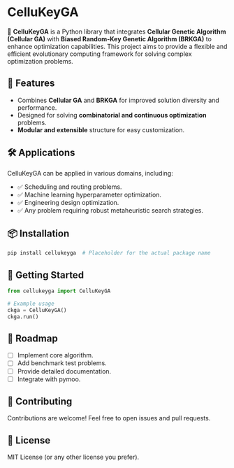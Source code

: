 # CelluKeyGA

🚀 **CelluKeyGA** is a Python library that integrates **Cellular Genetic Algorithm (Cellular GA)** with **Biased Random-Key Genetic Algorithm (BRKGA)** to enhance optimization capabilities. This project aims to provide a flexible and efficient evolutionary computing framework for solving complex optimization problems.

## 🔹 Features
- Combines **Cellular GA** and **BRKGA** for improved solution diversity and performance.
- Designed for solving **combinatorial and continuous optimization** problems.
- **Modular and extensible** structure for easy customization.

## 🛠️ Applications
CelluKeyGA can be applied in various domains, including:
- ✅ Scheduling and routing problems.
- ✅ Machine learning hyperparameter optimization.
- ✅ Engineering design optimization.
- ✅ Any problem requiring robust metaheuristic search strategies.

## 📦 Installation
```bash
pip install cellukeyga  # Placeholder for the actual package name
```

## 🚀 Getting Started
```python
from cellukeyga import CelluKeyGA

# Example usage
ckga = CelluKeyGA()
ckga.run()
```

## 📂 Roadmap
- [ ] Implement core algorithm.
- [ ] Add benchmark test problems.
- [ ] Provide detailed documentation.
- [ ] Integrate with pymoo.

## 🤝 Contributing
Contributions are welcome! Feel free to open issues and pull requests.

## 📜 License
MIT License (or any other license you prefer).
